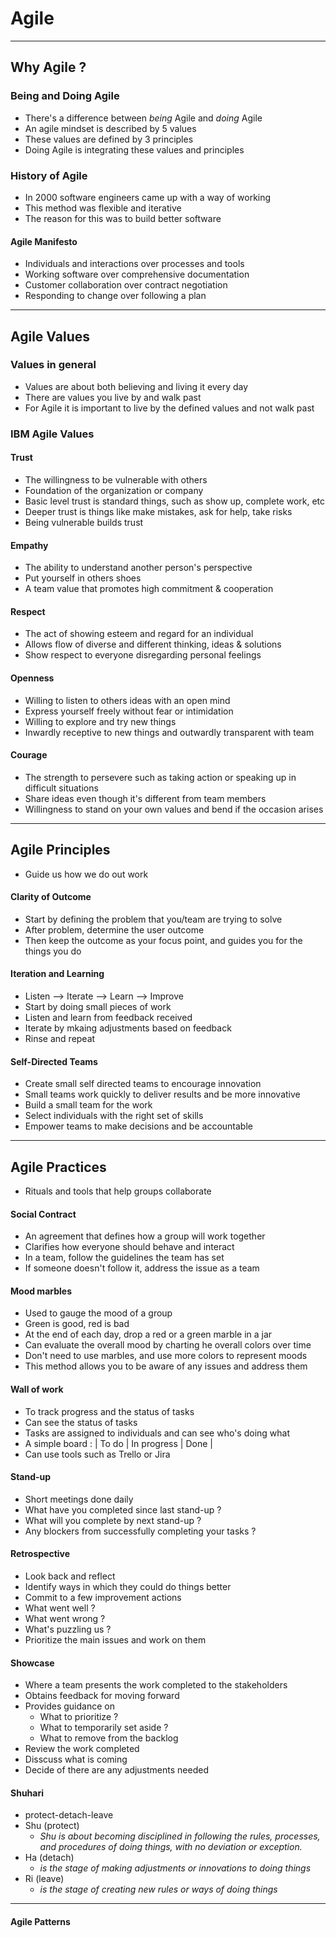 # Agile
---
## Why Agile ?

### Being and Doing Agile
- There's a difference between *being* Agile and *doing* Agile
- An agile mindset is described by 5 values
- These values are defined by 3 principles
- Doing Agile is integrating these values and principles

### History of Agile 
- In 2000 software engineers came up with a way of working 
- This method was flexible and iterative
- The reason for this was to build better software

#### Agile Manifesto
- Individuals and interactions over processes and tools
- Working software over comprehensive documentation
- Customer collaboration  over contract negotiation
- Responding to change over following a plan

---
##  Agile Values
### Values in general
- Values are about both believing and living it every day
- There are values you live by and walk past
- For Agile it is important to live by the defined values and not walk past

### IBM Agile Values
#### Trust
- The willingness to be vulnerable with others
- Foundation of the organization or company
- Basic level trust is standard things, such as show up, complete work,  etc
- Deeper trust is things like make mistakes, ask for help, take risks
- Being vulnerable builds trust

#### Empathy
- The ability to understand another person's perspective
- Put yourself in others shoes
- A team value that promotes high commitment & cooperation

#### Respect
- The act of showing esteem and regard for an individual
- Allows flow of diverse and different thinking, ideas & solutions
- Show respect to everyone disregarding personal feelings

#### Openness
- Willing to listen to others ideas with an open mind
- Express yourself freely without fear or intimidation
- Willing to explore and try new things
- Inwardly receptive to new things and outwardly transparent with team

#### Courage
- The strength to persevere such as taking action or speaking up in difficult situations
- Share ideas even though it's different from team members
- Willingness to stand on your own values and bend if the occasion arises

---
## Agile Principles
- Guide us how we do out work

#### Clarity of Outcome
- Start by defining the problem that you/team are trying to solve
- After problem, determine the user outcome
- Then keep the outcome as your focus point, and guides you for the things you do

#### Iteration and Learning
- Listen --> Iterate --> Learn --> Improve
- Start by doing small pieces of work
- Listen and learn from feedback received
- Iterate by mkaing adjustments based on feedback
- Rinse and repeat

#### Self-Directed Teams
- Create small self directed teams to encourage innovation
- Small teams work quickly to deliver results and be more innovative
- Build a small team for the work
- Select individuals with the right set of skills
- Empower teams to make decisions and be accountable

---
## Agile Practices
- Rituals and tools that help groups collaborate

#### Social Contract
- An agreement that defines how a group will work together
- Clarifies how everyone should behave and interact
- In a team, follow the guidelines the team has set
- If someone doesn't follow it, address the issue as a team

#### Mood marbles
- Used to gauge the mood of a group
- Green is good, red is bad
- At the end of each day,  drop a red or a green marble in a jar
- Can evaluate the overall mood by charting he overall colors over time
- Don't need to use marbles, and use more colors to represent moods
- This method allows you to be aware of any issues and address them

#### Wall of work
- To track progress and the status of tasks
- Can see the status of tasks
- Tasks are assigned to individuals and can see who's doing what
- A simple board : | To do | In progress | Done |
- Can use tools such as Trello or Jira

#### Stand-up
- Short meetings done daily
- What have you completed since last stand-up ?
- What will you complete by next stand-up ?
- Any blockers from successfully completing your tasks ?

#### Retrospective
- Look back and reflect
- Identify ways in which they could do things better
- Commit to a few improvement actions
- What went well ?
- What went wrong ?
- What's puzzling us ?
- Prioritize the main issues and work on them

#### Showcase
- Where a team presents the work completed to the stakeholders
- Obtains feedback for moving forward
- Provides guidance on
	- What to prioritize ?
	- What to temporarily set aside ?
	- What to remove from the backlog
- Review the work completed
- Disscuss what is coming
- Decide of there are any adjustments needed

#### Shuhari
- protect-detach-leave
- Shu (protect)
	- *Shu is about becoming disciplined in following the rules, processes, and procedures of doing things, with no deviation or exception.*
- Ha (detach)
	- *is the stage of making adjustments or innovations to doing things*
- Ri (leave)
	- *is the stage of creating new rules or ways of doing things*

---
#### Agile Patterns
